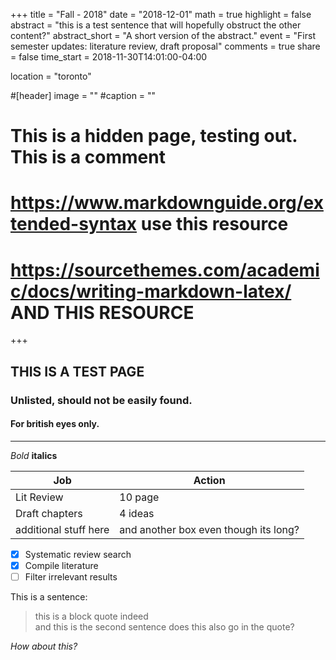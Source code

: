 +++
title = "Fall - 2018"
date = "2018-12-01"
math = true 
highlight = false
abstract = "this is a test sentence that will hopefully obstruct the other content?"
abstract_short = "A short version of the abstract."
event = "First semester updates: literature review, draft proposal"
comments = true
share = false
time_start = 2018-11-30T14:01:00-04:00

location = "toronto"

#[header] image = "" 
#caption = ""




# This is a hidden page, testing out. This is a comment
# https://www.markdownguide.org/extended-syntax                        use this resource
# https://sourcethemes.com/academic/docs/writing-markdown-latex/       AND THIS RESOURCE

+++



## THIS IS A TEST PAGE
### Unlisted, should not be easily found. 
#### For british eyes only.
___

*Bold*
**italics**

| Job         | Action      |
| ------- | ----- |
| Lit Review  | 10 page     |
| Draft chapters  | 4 ideas      |
| additional stuff here | and another box even though its long?|


- [x] Systematic review search
- [x] Compile literature
- [ ] Filter irrelevant results

This is a sentence:

>this is a block quote indeed <br> and this is the second sentence
does this also go in the quote?

*How about this?*
